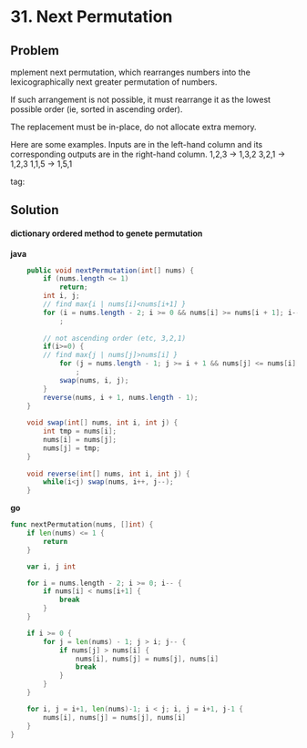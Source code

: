 # 31. Next Permutation

## Problem

mplement next permutation, which rearranges numbers into the lexicographically next greater permutation of numbers.

If such arrangement is not possible, it must rearrange it as the lowest possible order (ie, sorted in ascending order).

The replacement must be in-place, do not allocate extra memory.

Here are some examples. Inputs are in the left-hand column and its corresponding outputs are in the right-hand column.
1,2,3 → 1,3,2
3,2,1 → 1,2,3
1,1,5 → 1,5,1

tag:

## Solution

#### dictionary ordered method to genete permutation

**java**
```java
	public void nextPermutation(int[] nums) {
		if (nums.length <= 1)
			return;
		int i, j;
		// find max{i | nums[i]<nums[i+1] }
		for (i = nums.length - 2; i >= 0 && nums[i] >= nums[i + 1]; i--)
			;
			
		// not ascending order (etc, 3,2,1)
		if(i>=0) {
		// find max{j | nums[j]>nums[i] }
    		for (j = nums.length - 1; j >= i + 1 && nums[j] <= nums[i]; j--)
    			;
    		swap(nums, i, j);
		}
		reverse(nums, i + 1, nums.length - 1);
	}
    
    void swap(int[] nums, int i, int j) {
        int tmp = nums[i];
        nums[i] = nums[j];
        nums[j] = tmp;
    }
    
    void reverse(int[] nums, int i, int j) {
        while(i<j) swap(nums, i++, j--);
    }
```

**go**
```go
func nextPermutation(nums, []int) {
	if len(nums) <= 1 {
		return
	}

	var i, j int

	for i = nums.length - 2; i >= 0; i-- {
		if nums[i] < nums[i+1] {
			break
		}
	}

	if i >= 0 {
		for j = len(nums) - 1; j > i; j-- {
			if nums[j] > nums[i] {
				nums[i], nums[j] = nums[j], nums[i]
				break
			}
		}
	}

	for i, j = i+1, len(nums)-1; i < j; i, j = i+1, j-1 {
		nums[i], nums[j] = nums[j], nums[i]
	}
}
```